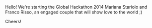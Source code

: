 Hello! 
We're starting the Global Hackathon 2014 
Mariana Stariolo and Franco Risso, an engaged couple that will show love to the world ;)

Cheers!